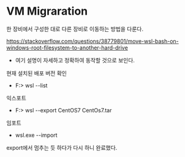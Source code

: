 # VM Migraration 

한 장비에서 구성한 대로 다른 장비로 이동하는 방법을 다룬다. 

https://stackoverflow.com/questions/38779801/move-wsl-bash-on-windows-root-filesystem-to-another-hard-drive

- 여기 설명이 자세하고 정확하여 동작할 것으로 보인다. 


현재 설치된 배포 버전 확인 

- F:\> wsl --list 

익스포트 

- F:\> wsl --export CentOS7 CentOs7.tar
 
임포트 

- wsl.exe --import <DistributionName> <Folder-To-Install> <Tar-FileName>

export에서 멈추는 듯 하다가 다시 하니 완료했다. 


